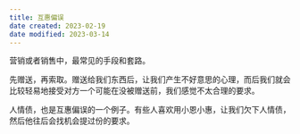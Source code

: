 ```yaml
---
title: 互惠偏误
date created: 2023-02-19
date modified: 2023-03-14
---
```


营销或者销售中，最常见的手段和套路。

先赠送，再索取。赠送给我们东西后，让我们产生不好意思的心理，而后我们就会比较轻易地接受对方一个可能在没被赠送前，我们感觉不太合理的要求。

人情债，也是互惠偏误的一个例子。有些人喜欢用小恩小惠，让我们欠下人情债，然后他往后会找机会提过份的要求。
